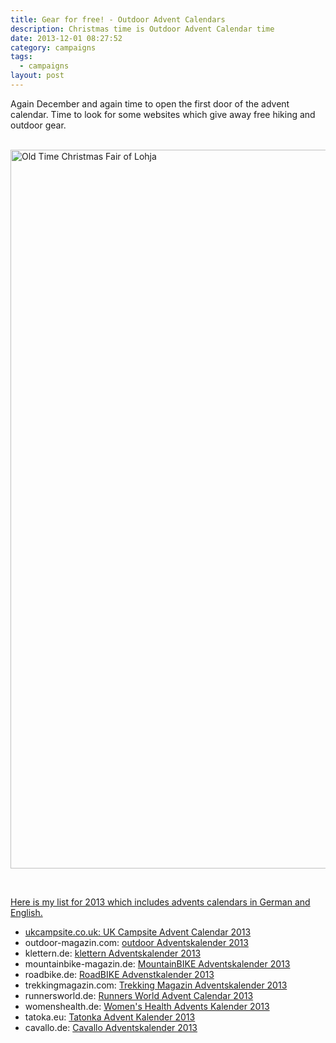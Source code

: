 ```yaml
---
title: Gear for free! - Outdoor Advent Calendars
description: Christmas time is Outdoor Advent Calendar time
date: 2013-12-01 08:27:52
category: campaigns
tags:
  - campaigns
layout: post
---
```

Again December and again time to open the first door of the advent calendar. Time to look for some websites which give away free hiking and outdoor gear. <br><br>

<a href="http://www.flickr.com/photos/90204224@N07/8198008360"><img src="http://farm9.staticflickr.com/8070/8198008360_ececd25d8e_c.jpg" width="1150" alt="Old Time Christmas Fair of Lohja">
<!--more--><br>

Here is my list for 2013 which includes advents calendars in German and English.

* ukcampsite.co.uk: <a href="http://www.ukcampsite.co.uk/advent/" target="_blank" rel="nofollo">UK Campsite Advent Calendar 2013</a>
*  outdoor-magazin.com: <a href="http://www.outdoor-magazin.com/advent.370588.3.htm#" target="_blank" rel="nofollo">outdoor Adventskalender 2013</a>
*  klettern.de: <a href="http://www.klettern.de/news/adventskalender.370590.5.htm" target="_blank" rel="nofollo">klettern Adventskalender 2013</a>
*  mountainbike-magazin.de: <a href="http://www.mountainbike-magazin.de/advent.370589.2.htm#" target="_blank" rel="nofollo">MountainBIKE Adventskalender 2013</a>
*  roadbike.de: <a href="http://www.roadbike.de/advent.370547.9.htm" target="_blank" rel="nofollo">RoadBIKE Advenstkalender 2013</a>
* trekkingmagazin.com: <a href="http://www.trekkingmagazin.com/" target="_blank" rel="nofollo">Trekking Magazin Adventskalender 2013</a>
* runnersworld.de: <a href="http://www.runnersworld.de/community/adventskalender-2013.280852.htm" target="_blank" rel="nofollo">Runners World Advent Calendar 2013</a>
* womenshealth.de: <a href="http://www.womenshealth.de/life/lebensart/einfach-klicken-und-mitmachen.3496.htm" target="_blank" rel="nofollo">Women&#39;s Health Advents Kalender 2013</a>
* tatoka.eu: <a href="http://adventskalender.tatonka.eu/" target="_blank" rel="nofollo">Tatonka Advent Kalender 2013</a>
* cavallo.de: <a href="http://www.cavallo.de/advent.370591.233219.htm?odckampagne=adv13-hbg" target="_blank" rel="nofollo">Cavallo Adventskalender 2013</a>

